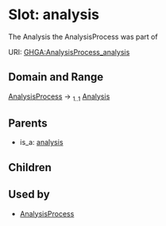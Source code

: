 
# Slot: analysis


The Analysis the AnalysisProcess was part of

URI: [GHGA:AnalysisProcess_analysis](https://w3id.org/GHGA/AnalysisProcess_analysis)


## Domain and Range

[AnalysisProcess](AnalysisProcess.md) &#8594;  <sub>1..1</sub> [Analysis](Analysis.md)

## Parents

 *  is_a: [analysis](analysis.md)

## Children


## Used by

 * [AnalysisProcess](AnalysisProcess.md)
